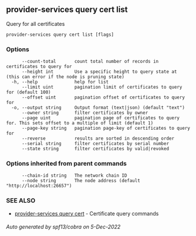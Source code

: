 ## provider-services query cert list

Query for all certificates

```
provider-services query cert list [flags]
```

### Options

```
      --count-total       count total number of records in certificates to query for
      --height int        Use a specific height to query state at (this can error if the node is pruning state)
  -h, --help              help for list
      --limit uint        pagination limit of certificates to query for (default 100)
      --offset uint       pagination offset of certificates to query for
  -o, --output string     Output format (text|json) (default "text")
      --owner string      filter certificates by owner
      --page uint         pagination page of certificates to query for. This sets offset to a multiple of limit (default 1)
      --page-key string   pagination page-key of certificates to query for
      --reverse           results are sorted in descending order
      --serial string     filter certificates by serial number
      --state string      filter certificates by valid|revoked
```

### Options inherited from parent commands

```
      --chain-id string   The network chain ID
      --node string       The node address (default "http://localhost:26657")
```

### SEE ALSO

* [provider-services query cert](provider-services_query_cert.md)	 - Certificate query commands

###### Auto generated by spf13/cobra on 5-Dec-2022
